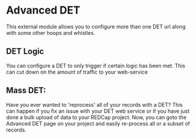 # Advanced DET

This external module allows you to configure more than one DET url along with some other hoops and whistles.

## DET Logic
You can configure a DET to only trigger if certain logic has been met.  This can cut down on the amount of traffic to your web-service

## Mass DET:
Have you ever wanted to 'reprocess' all of your records with a DET?  This can happen if you fix an issue with your DET web service or if you have just done a bulk upload of data to your REDCap project.  Now, you can goto the Advanced DET page on your project and easily re-process all or a subset of records.
